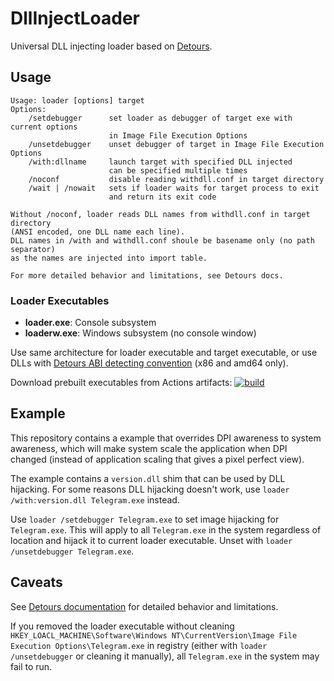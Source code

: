 # DllInjectLoader

Universal DLL injecting loader based on [Detours](https://github.com/microsoft/Detours).

## Usage

```
Usage: loader [options] target
Options:
    /setdebugger      set loader as debugger of target exe with current options
                      in Image File Execution Options
    /unsetdebugger    unset debugger of target in Image File Execution Options
    /with:dllname     launch target with specified DLL injected
                      can be specified multiple times
    /noconf           disable reading withdll.conf in target directory
    /wait | /nowait   sets if loader waits for target process to exit
                      and return its exit code
    
Without /noconf, loader reads DLL names from withdll.conf in target directory 
(ANSI encoded, one DLL name each line). 
DLL names in /with and withdll.conf shoule be basename only (no path separator)
as the names are injected into import table.

For more detailed behavior and limitations, see Detours docs.
```

### Loader Executables

* **loader.exe**: Console subsystem
* **loaderw.exe**: Windows subsystem (no console window)

Use same architecture for loader executable and target executable, or use DLLs with [Detours ABI detecting convention][1] (x86 and amd64 only).

Download prebuilt executables from Actions artifacts: [![build](https://github.com/dantmnf/DllInjectLoader/actions/workflows/build.yml/badge.svg)](https://github.com/dantmnf/DllInjectLoader/actions/workflows/build.yml)

## Example

This repository contains a example that overrides DPI awareness to system awareness, which will make system scale the application when DPI changed (instead of application scaling that gives a pixel perfect view).

The example contains a `version.dll` shim that can be used by DLL hijacking. For some reasons DLL hijacking doesn't work, use `loader /with:version.dll Telegram.exe` instead.

Use `loader /setdebugger Telegram.exe` to set image hijacking for `Telegram.exe`. This will apply to all `Telegram.exe` in the system regardless of location and hijack it to current loader executable. Unset with `loader /unsetdebugger Telegram.exe`.

## Caveats

See [Detours documentation][1] for detailed behavior and limitations.

If you removed the loader executable without cleaning `HKEY_LOACL_MACHINE\Software\Windows NT\CurrentVersion\Image File Execution Options\Telegram.exe` in registry (either with `loader /unsetdebugger` or cleaning it manually), all `Telegram.exe` in the system may fail to run.


[1]: https://github.com/microsoft/Detours/wiki/DetourCreateProcessWithDlls